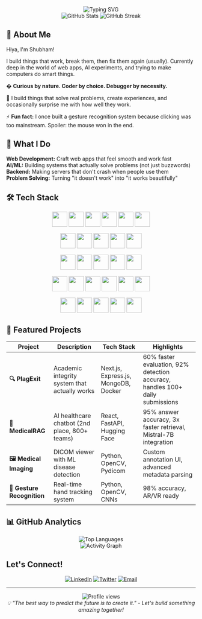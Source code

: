 <div align="center">
  <img src="https://readme-typing-svg.herokuapp.com?font=Fira+Code&size=30&duration=3000&pause=1000&color=00D9FF&center=true&vCenter=true&width=600&lines=Hey+there%2C+I'm+Shubham!+%F0%9F%91%8B;Building+things+that+work;Code%2C+Coffee%2C+Repeat+%E2%98%95;Sometimes+they+even+do+what+I+want+%F0%9F%98%85" alt="Typing SVG" />
</div>

<div align="center">
  <img src="https://github-readme-stats.vercel.app/api?username=5hubham6&show_icons=true&theme=tokyonight&hide_border=true&count_private=true" alt="GitHub Stats" />
  <img src="https://github-readme-streak-stats.herokuapp.com/?user=5hubham6&theme=tokyonight&hide_border=true" alt="GitHub Streak" />
</div>

## 🧬 About Me

Hiya, I'm Shubham! 

I build things that work, break them, then fix them again (usually). Currently deep in the world of web apps, AI experiments, and trying to make computers do smart things.

� **Curious by nature. Coder by choice. Debugger by necessity.**

🎯 I build things that solve real problems, create experiences, and occasionally surprise me with how well they work.

⚡ **Fun fact:** I once built a gesture recognition system because clicking was too mainstream. Spoiler: the mouse won in the end.

## 🧩 What I Do

**Web Development:** Craft web apps that feel smooth and work fast  
**AI/ML:** Building systems that actually solve problems (not just buzzwords)  
**Backend:** Making servers that don't crash when people use them  
**Problem Solving:** Turning "it doesn't work" into "it works beautifully"

## 🛠️ Tech Stack

<p align="center">
  <img src="https://img.shields.io/badge/Python-3776AB?logo=python&logoColor=white" height="40">
  <img src="https://img.shields.io/badge/C++-00599C?logo=c%2B%2B&logoColor=white" height="40">
  <img src="https://img.shields.io/badge/JavaScript-F7DF1E?logo=javascript&logoColor=black" height="40">
  <img src="https://img.shields.io/badge/TypeScript-3178C6?logo=typescript&logoColor=white" height="40">
  <img src="https://img.shields.io/badge/HTML5-E34F26?logo=html5&logoColor=white" height="40">
  <img src="https://img.shields.io/badge/CSS3-1572B6?logo=css3&logoColor=white" height="40">
</p>

<p align="center">
  <img src="https://img.shields.io/badge/React-61DAFB?logo=react&logoColor=black" height="40">
  <img src="https://img.shields.io/badge/Next.js-000000?logo=nextdotjs&logoColor=white" height="40">
  <img src="https://img.shields.io/badge/Vite-646CFF?logo=vite&logoColor=white" height="40">
  <img src="https://img.shields.io/badge/GSAP-88CE02?logo=greensock&logoColor=white" height="40">
  <img src="https://img.shields.io/badge/Tailwind_CSS-38B2AC?logo=tailwind-css&logoColor=white" height="40">
</p>

<p align="center">
  <img src="https://img.shields.io/badge/Flask-000000?logo=flask&logoColor=white" height="40">
  <img src="https://img.shields.io/badge/FastAPI-009688?logo=fastapi&logoColor=white" height="40">
  <img src="https://img.shields.io/badge/Django-092E20?logo=django&logoColor=white" height="40">
  <img src="https://img.shields.io/badge/Express-000000?logo=express&logoColor=white" height="40">
  <img src="https://img.shields.io/badge/Node.js-339933?logo=nodedotjs&logoColor=white" height="40">
</p>

<p align="center">
  <img src="https://img.shields.io/badge/TensorFlow-FF6F00?logo=tensorflow&logoColor=white" height="40">
  <img src="https://img.shields.io/badge/PyTorch-EE4C2C?logo=pytorch&logoColor=white" height="40">
  <img src="https://img.shields.io/badge/Hugging%20Face-FFD21F?logo=huggingface&logoColor=black" height="40">
  <img src="https://img.shields.io/badge/OpenCV-27338e?logo=OpenCV&logoColor=white" height="40">
  <img src="https://img.shields.io/badge/NumPy-013243?logo=numpy&logoColor=white" height="40">
  <img src="https://img.shields.io/badge/Pandas-150458?logo=pandas&logoColor=white" height="40">
</p>

<p align="center">
  <img src="https://img.shields.io/badge/MongoDB-47A248?logo=mongodb&logoColor=white" height="40">
  <img src="https://img.shields.io/badge/PostgreSQL-4169E1?logo=postgresql&logoColor=white" height="40">
  <img src="https://img.shields.io/badge/Docker-2496ED?logo=docker&logoColor=white" height="40">
  <img src="https://img.shields.io/badge/AWS-232F3E?logo=amazon-aws&logoColor=white" height="40">
  <img src="https://img.shields.io/badge/Google_Cloud-4285F4?logo=google-cloud&logoColor=white" height="40">
</p>

## 🎯 Featured Projects

| Project | Description | Tech Stack | Highlights |
|---------|-------------|------------|------------|
| **🔍 PlagExit** | Academic integrity system that actually works | Next.js, Express.js, MongoDB, Docker | 60% faster evaluation, 92% detection accuracy, handles 100+ daily submissions |
| **🏥 MedicalRAG** | AI healthcare chatbot (2nd place, 800+ teams) | React, FastAPI, Hugging Face | 95% answer accuracy, 3x faster retrieval, Mistral-7B integration |
| **🖼️ Medical Imaging** | DICOM viewer with ML disease detection | Python, OpenCV, Pydicom | Custom annotation UI, advanced metadata parsing |
| **👋 Gesture Recognition** | Real-time hand tracking system | Python, OpenCV, CNNs | 98% accuracy, AR/VR ready |

## 📊 GitHub Analytics

<div align="center">
  <img src="https://github-readme-stats.vercel.app/api/top-langs/?username=5hubham6&layout=compact&theme=tokyonight&hide_border=true" alt="Top Languages" />
</div>

<div align="center">
  <img src="https://github-readme-activity-graph.vercel.app/graph?username=5hubham6&theme=tokyo-night&hide_border=true&area=true" alt="Activity Graph" />
</div>

##  Let's Connect!

<div align="center">

[![LinkedIn](https://img.shields.io/badge/LinkedIn-0077B5?style=for-the-badge&logo=linkedin&logoColor=white)](https://www.linkedin.com/in/shubham-singh-b23430258/)
[![Twitter](https://img.shields.io/badge/Twitter-1DA1F2?style=for-the-badge&logo=twitter&logoColor=white)](https://x.com/5hubham6)
[![Email](https://img.shields.io/badge/Email-D14836?style=for-the-badge&logo=gmail&logoColor=white)](mailto:shubhamsinghmehra0@gmail.com)

</div>

---

<div align="center">
  <img src="https://komarev.com/ghpvc/?username=5hubham6&color=blueviolet&style=for-the-badge" alt="Profile views" />
</div>

<div align="center">
  <i>💡 "The best way to predict the future is to create it." - Let's build something amazing together!</i>
</div>
